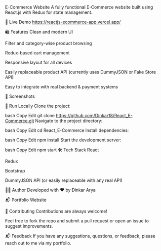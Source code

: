 E-Commerce Website
A fully functional E-Commerce website built using React.js with Redux for state management.

🔗 Live Demo
https://reactjs-ecommerce-app.vercel.app/

🛍 Features
Clean and modern UI

Filter and category-wise product browsing

Redux-based cart management

Responsive layout for all devices

Easily replaceable product API (currently uses DummyJSON or Fake Store API)

Easy to integrate with real backend & payment systems

📸 Screenshots


🚀 Run Locally
Clone the project:

bash
Copy
Edit
git clone https://github.com/Dinkar18/React_E-Commerce.git
Navigate to the project directory:

bash
Copy
Edit
cd React_E-Commerce
Install dependencies:

bash
Copy
Edit
npm install
Start the development server:

bash
Copy
Edit
npm start
🛠 Tech Stack
React

Redux

Bootstrap

DummyJSON API (or easily replaceable with any real API)

🙋‍♂️ Author
Developed with ❤️ by Dinkar Arya

📬 Portfolio Website

🤝 Contributing
Contributions are always welcome!

Feel free to fork the repo and submit a pull request or open an issue to suggest improvements.

📬 Feedback
If you have any suggestions, questions, or feedback, please reach out to me via my portfolio.